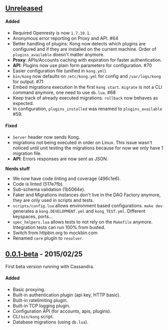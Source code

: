 ## [Unreleased][unreleased]

#### Added
- Required Openresty is now `1.7.10.1`.
- Anonymous error reporting on Proxy and API. #64
- Better handling of plugins: Kong now detects which plugins are configured and if they are installed on the current machine. Order of `plugins_available` doesn't matter anymore.
- **Proxy**: APIs/Accounts caching with expiration for faster authentication.
- **API**: Plugins now use plain form parameters for configuration. #70
- Easier configuration file (unified in `kong.yml`).
- `bin/kong` now defaults on `/etc/kong.yml` for config and `/var/logs/kong` for output. #71
- Embed migrations execution in the first `kong start`. `migrate` is not a CLI command anymore, one need to use `db.lua`. #68
- Keep track of already executed migrations. `rollback` now behaves as expected.
- In configuration, `plugins_installed` was renamed to `plugins_available` #59.

#### Fixed
- `Server` header now sends Kong.
- migrations not being executed in order on Linux. This issue wasn't noticed until unit testing the migrations because for now we only have 1 migration file.
- **API**: Errors responses are now sent as JSON.

**Nerds stuff**
- We now have code linting and coverage (496c1e6).
- Code is linted (517e7fb).
- Sub-schema validation (1b5064e).
- Faker and Migrations instances don't live in the DAO Factory anymore, they are only used in scripts and tests.
- `scripts/config.lua` allows environment based configurations. `make dev` generates a `kong.DEVELOPMENT.yml` and `kong_TEST.yml`. Different keyspaces, ports...
- `spec_helpers.lua` allows tests to not rely on the `Makefile` anymore. Integration tests can run 100% from busted.
- Switch from httpbin.org to mockbin.com
- Renamed `core` plugin to `resolver`.

## [0.0.1-beta] - 2015/02/25

First beta version running with Cassandra.

#### Added
- Basic proxying.
- Built-in authentication plugin (api key, HTTP basic).
- Built-in ratelimiting plugin.
- Built-in TCP logging plugin.
- Configuration API (for accounts, apis, plugins).
- CLI `bin/kong` script.
- Database migrations (using `db.lua`).

[unreleased]: https://github.com/mashape/kong/compare/0.0.1-beta...HEAD
[0.0.1-beta]: https://github.com/mashape/kong/compare/ffd70b3101ba38d9acc776038d124f6e2fccac3c...0.0.1-beta
